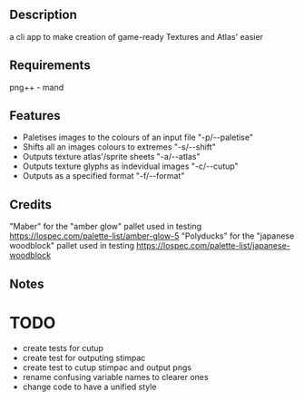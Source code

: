 ## Description 
a cli app to make creation of game-ready Textures and Atlas' easier
## Requirements 
png++ - mand
## Features
* Paletises images to the colours of an input file "-p/--paletise"
* Shifts all an images colours to extremes "-s/--shift" 
* Outputs texture atlas'/sprite sheets "-a/--atlas"
* Outputs texture glyphs as indevidual images "-c/--cutup"
* Outputs as a specified format "-f/--format"
## Credits 
"Maber" for the "amber glow" pallet used in testing https://lospec.com/palette-list/amber-glow-5
"Polyducks" for the "japanese woodblock" pallet used in testing https://lospec.com/palette-list/japanese-woodblock
## Notes
# TODO
* create tests for cutup
* create test for outputing stimpac
* create test to cutup stimpac and output pngs
* rename confusing variable names to clearer ones
* change code to have a unified style